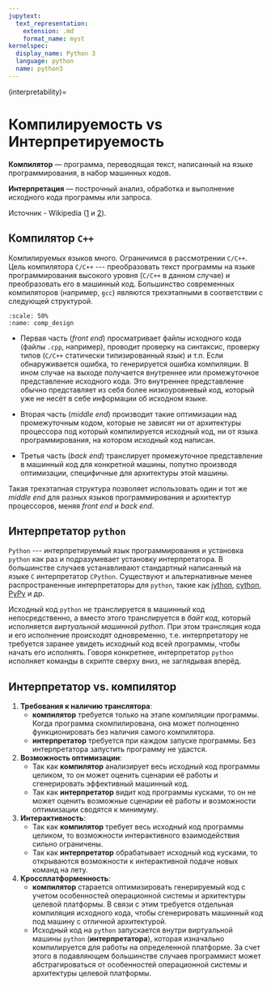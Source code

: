 ```yaml
---
jupytext:
  text_representation:
    extension: .md
    format_name: myst
kernelspec:
  display_name: Python 3
  language: python
  name: python3
---
```


(interpretability)=

# Компилируемость vs Интерпретируемость

**Компилятор** — программа, переводящая текст, написанный на языке программирования, в набор машинных кодов.

**Интерпретация** — построчный анализ, обработка и выполнение исходного кода программы или запроса.

Источник - Wikipedia ([1](https://ru.wikipedia.org/wiki/%D0%9A%D0%BE%D0%BC%D0%BF%D0%B8%D0%BB%D1%8F%D1%82%D0%BE%D1%80) и [2](https://ru.wikipedia.org/wiki/%D0%98%D0%BD%D1%82%D0%B5%D1%80%D0%BF%D1%80%D0%B5%D1%82%D0%B0%D1%82%D0%BE%D1%80)).

## Компилятор `С++`

Компилируемых языков много. Ограничимся в рассмотрении `C/C++`. Цель компилятора `C/C++` --- преобразовать текст программы на языке программирования высокого уровня (`C/C++` в данном случае) и преобразовать его в машинный код. Большинство современных компиляторов (например, `gcc`) являются  трехэтапными в соответствии с следующей структурой.

```{figure} /_static/lecture_specific/interpretability/Compiler_design.png
:scale: 50%
:name: comp_design
```

- Первая часть (*front end*) просматривает файлы исходного кода (файлы `.cpp`, например), проводит проверку на синтаксис, проверку типов (`C/C++` статически типизированный язык) и т.п. Если обнаруживается ошибка, то генерируется ошибка компиляции. В ином случае на выходе получается внутреннее или промежуточное представление исходного кода. Это внутреннее представление обычно представляет из себя более низкоуровневый код, который уже не несёт в себе информации об исходном языке.

- Вторая часть (*middle end*) производит такие оптимизации над промежуточным кодом, которые не зависят ни от архитектуры процессора под который компилируется исходный код, ни от языка программирования, на котором исходный код написан.

- Третья часть (*back end*) транслирует промежуточное представление в машинный код для конкретной машины, попутно производя оптимизации, специфичные для архитектуры этой машины.


Такая трехэтапная структура позволяет использовать один и тот же *middle end* для разных языков программирования и архитектур процессоров, меняя *front end* и *back end*.

## Интерпретатор `python`

`Python` --- интерпретируемый язык программирования и установка `python` как раз и подразумевает установку интерпретатора. В большинстве случаев устанавливают стандартный написанный на языке `C` интерпретатор `CPython`. Существуют и альтернативные менее распространенные интерпретаторы для `python`, такие как [jython](https://www.jython.org/), [cython](https://cython.org/), [PyPy](https://www.pypy.org/) и др.

Исходный код `python` не транслируется в машинный код непосредственно, а вместо этого транслируется в *байт код*, который исполняется *виртуальной машинной python*. При этом трансляция кода и его исполнение происходят одновременно, т.е. интерпретатору не требуется заранее увидеть исходный код всей программы, чтобы начать его исполнять. Говоря конкретнее, интерпретатор `python` исполняет команды в скрипте сверху вниз, не заглядывая вперёд.


## Интерпретатор vs. компилятор

1. **Требования к наличию транслятора**:
   - **компилятор** требуется только на этапе компиляции программы. Когда программа скомпилирована, она может полноценно функционировать без наличия самого компилятора.
   - **интерпретатор** требуется при каждом запуске программы. Без интерпретатора запустить программу не удастся.
2. **Возможность оптимизации**:
   - Так как **компилятор** анализирует весь исходный код программы целиком, то он может оценить сценарии её работы и сгенерировать эффективный машинный код.
   - Так как **интерпретатор** видит код программы кусками, то он не может оценить возможные сценарии её работы и возможности оптимизации сводятся к минимуму. 
3. **Интерактивность**:
   - Так как **компилятор** требует весь исходный код программы целиком, то возможности интерактивного взаимодействия сильно ограничены.
   - Так как **интерпретатор** обрабатывает исходный код кусками, то открываются возможности к интерактивной подаче новых команд на лету.
4. **Кроссплатформенность**:
   - **компилятор** старается оптимизировать генерируемый код с учетом особенностей операционной системы и архитектуры целевой платформы. В связи с этим требуется отдельная компиляция исходного кода, чтобы сгенерировать машинный код под машину с отличной архитектурой.
   - Исходный код на `python` запускается внутри виртуальной машины `python` (**интерпретатора**), которая изначально компилируется для работы на определенной платформе. За счет этого в подавляющем большинстве случаев программист может абстрагироваться от особенностей операционной системы и архитектуры целевой платформы.